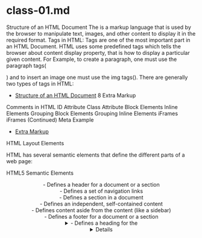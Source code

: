 # class-01.md
Structure of an HTML Document
The <HTML> is a markup language that is used by the browser to manipulate text, images, and other content to display it in the required format.
Tags in HTML: Tags are one of the most important part in an HTML Document. HTML uses some predefined tags which tells the browser about content display property, that is how to display a particular given content. For Example, to create a paragraph, one must use the paragraph tags(<p> </p>) and to insert an image one must use the img tags(<img />). 
There are generally two types of tags in HTML: 

  
  * [ Structure of an HTML Document](https://www.geeksforgeeks.org/html-course-structure-of-an-html-document/)
  8
Extra Markup

Comments in HTML
ID Attribute
Class Attribute
Block Elements
Inline Elements
Grouping Block Elements
Grouping Inline Elements
iFrames
iFrames (Continued)
Meta
Example
  * [ Extra Markup](http://www.htmlandcssbook.com/code-samples/chapter-08/)
  
  HTML Layout Elements
  
HTML has several semantic elements that define the different parts of a web page:

HTML5 Semantic Elements	
<header> - Defines a header for a document or a section
<nav> - Defines a set of navigation links
<section> - Defines a section in a document
<article> - Defines an independent, self-contained content
<aside> - Defines content aside from the content (like a sidebar)
<footer> - Defines a footer for a document or a section
<details> - Defines additional details that the user can open and close on demand
<summary> - Defines a heading for the <details> element
    * [ HTML Layout Elements](https://www.w3schools.com/html/html_layout.asp)
  
  
  Process & Design
  
Every website should be designed for the target audience—not just for yourself or the site owner. It is therefore very important to understand who your target audience is.

It can be helpful to ask some questions about the people you would expect to be interested in the subject of your site.

If you ask a client who a site is for, it is not uncommon for them to answer “the entire world.”

  
      * [Process & Design](https://www.oreilly.com/library/view/html-css/9781118206911/24_chapter-18.html)

  
  
  
  
  
  
  
  
  
  
  
  
  
  
  

